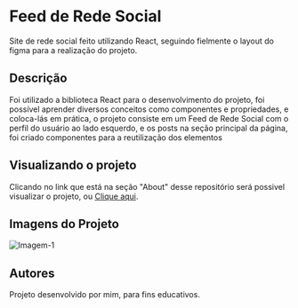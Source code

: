 
# Feed de Rede Social

Site de rede social feito utilizando React, seguindo fielmente o layout do figma para a realização do projeto.
## Descrição

Foi utilizado a biblioteca React para o desenvolvimento do projeto, foi possível aprender diversos conceitos como componentes e propriedades, e coloca-lás em prática, o projeto consiste em um Feed de Rede Social com o perfil do usuário ao lado esquerdo, e os posts na seção principal da página, foi criado componentes para a reutilização dos elementos 

## Visualizando o projeto
Clicando no link que está na seção "About" desse repositório será possivel visualizar o projeto, ou [Clique aqui](https://kauacode.github.io/social-media-feed/).

## Imagens do Projeto
![Imagem-1](https://github.com/user-attachments/assets/7d828e1a-156f-4e65-a797-5d49e2a67b74)

## Autores

Projeto desenvolvido por mim, para fins educativos.
